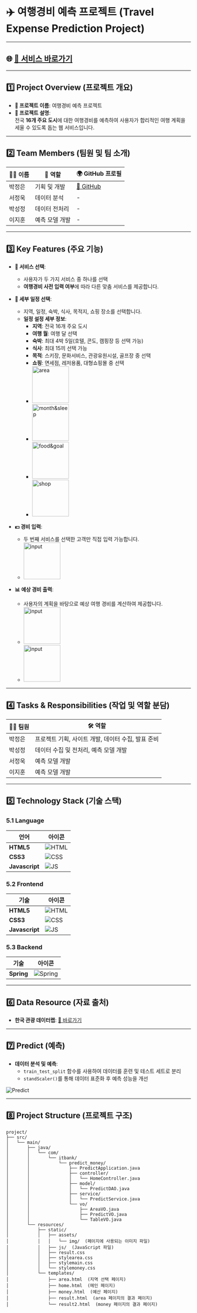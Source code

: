 # ✈️ 여행경비 예측 프로젝트 (Travel Expense Prediction Project)

---

## 🌐 **[🔗 서비스 바로가기](http://52.78.41.171:8080/)**

---

## 1️⃣ Project Overview (프로젝트 개요)
- **📝 프로젝트 이름**: 여행경비 예측 프로젝트  
- **📖 프로젝트 설명**:  
  전국 **16개 주요 도시**에 대한 여행경비를 예측하여 사용자가 합리적인 여행 계획을 세울 수 있도록 돕는 웹 서비스입니다.

---

## 2️⃣ Team Members (팀원 및 팀 소개)
| 👩‍💻 이름   | 🎯 역할            | 🌍 GitHub 프로필                        |
| ---------- | ---------------- | -------------------------------------- |
| 박정은     | 기획 및 개발       | [🔗 GitHub](https://github.com/shahmaran0207) |
| 서정욱     | 데이터 분석        | -                                      |
| 박성정     | 데이터 전처리      | -                                      |
| 이지훈     | 예측 모델 개발     | -                                      |

---

## 3️⃣ Key Features (주요 기능)
- **🧭 서비스 선택**:
  - 사용자가 두 가지 서비스 중 하나를 선택
  - **여행경비 사전 입력 여부**에 따라 다른 맞춤 서비스를 제공합니다.
  
- **📅 세부 일정 선택**:
  - 지역, 일정, 숙박, 식사, 목적지, 쇼핑 장소를 선택합니다.
  - **일정 설정 세부 정보**:
    - **지역**: 전국 16개 주요 도시
    - **여행 월**: 여행 달 선택
    - **숙박**: 최대 4박 5일(호텔, 콘도, 캠핑장 등 선택 가능)
    - **식사**: 최대 15끼 선택 가능
    - **목적**: 스키장, 문화서비스, 관광유원시설, 골프장 중 선택
    - **쇼핑**: 면세점, 레저용품, 대형쇼핑몰 중 선택
    - <img src="https://github.com/shahmaran0207/final_project/blob/main/area.png" alt="area" width="100"/>
    - <img src="https://github.com/shahmaran0207/final_project/blob/main/month&sleep.png" alt="month&sleep" width="100"/>
    - <img src="https://github.com/shahmaran0207/final_project/blob/main/food & goal.png" alt="food&goal" width="100"/>
    - <img src="https://github.com/shahmaran0207/final_project/blob/main/shop.png" alt="shop" width="100"/>

- **💵 경비 입력**:
  - 두 번째 서비스를 선택한 고객만 직접 입력 가능합니다.
  - <img src="https://github.com/shahmaran0207/final_project/blob/main/input.png" alt="input" width="100"/>

- **📊 예상 경비 출력**:
  - 사용자의 계획을 바탕으로 예상 여행 경비를 계산하여 제공합니다.
  - <img src="https://github.com/shahmaran0207/final_project/blob/main/first.png" alt="input" width="100"/>
  - <img src="https://github.com/shahmaran0207/final_project/blob/main/second.png" alt="input" width="100"/>
---

## 4️⃣ Tasks & Responsibilities (작업 및 역할 분담)
| 👩‍🔧 팀원     | 🛠️ 역할                                            |
| ------------ | ------------------------------------------------ |
| 박정은       | 프로젝트 기획, 사이트 개발, 데이터 수집, 발표 준비       |
| 박성정       | 데이터 수집 및 전처리, 예측 모델 개발                  |
| 서정욱       | 예측 모델 개발                                     |
| 이지훈       | 예측 모델 개발                                     |

---

## 5️⃣ Technology Stack (기술 스택)

### 5.1 Language
| 언어        | 아이콘                                                           |
| ----------- | ---------------------------------------------------------------- |
| **HTML5**   | ![HTML](https://github.com/shahmaran0207/final_project/blob/main/html.png) |
| **CSS3**    | ![CSS](https://github.com/shahmaran0207/final_project/blob/main/css.png) |
| **Javascript** | ![JS](https://github.com/shahmaran0207/final_project/blob/main/js.png) |

### 5.2 Frontend
| 기술        | 아이콘                                                           |
| ----------- | ---------------------------------------------------------------- |
| **HTML5**   | ![HTML](https://github.com/shahmaran0207/final_project/blob/main/html.png) |
| **CSS3**    | ![CSS](https://github.com/shahmaran0207/final_project/blob/main/css.png) |
| **Javascript** | ![JS](https://github.com/shahmaran0207/final_project/blob/main/js.png) |

### 5.3 Backend
| 기술      | 아이콘                                                           |
| --------- | ---------------------------------------------------------------- |
| **Spring** | ![Spring](https://github.com/shahmaran0207/final_project/blob/main/spring.png) |

---

## 6️⃣ Data Resource (자료 출처)
- **한국 관광 데이터랩**: [🔗 바로가기](https://datalab.visitkorea.or.kr/datalab/portal/main/getMainForm.do)

---

## 7️⃣ Predict (예측)
- **데이터 분석 및 예측**:
  - `train_test_split` 함수를 사용하여 데이터를 훈련 및 테스트 세트로 분리
  - `standScaler()`를 통해 데이터 표준화 후 예측 성능을 개선

![Predict](https://github.com/shahmaran0207/final_project/blob/main/predict.png)

---

## 8️⃣ Project Structure (프로젝트 구조)
```plaintext
project/
├── src/
│   └── main/
│       ├── java/
│       │   └── com/
│       │       └── itbank/
│       │           └── predict_money/
│       │               ├── PredictApplication.java
│       │               ├── controller/
│       │               │   └── HomeController.java
│       │               ├── model/
│       │               │   └── PredictDAO.java
│       │               ├── service/
│       │               │   └── PredictService.java
│       │               └── vo/
│       │                   ├── AreaVO.java
│       │                   ├── PredictVO.java
│       │                   └── TableVO.java
│       └── resources/
│           ├── static/
│           │   ├── assets/
│           │   │   └── img/  (페이지에 사용되는 이미지 파일)
│           │   ├── js/  (JavaScript 파일)
│           │   ├── result.css
│           │   ├── stylearea.css
│           │   ├── stylemain.css
│           │   └── stylemoney.css
│           └── templates/
│               ├── area.html  (지역 선택 페이지)
│               ├── home.html  (메인 페이지)
│               ├── money.html  (예산 페이지)
│               ├── result.html  (area 페이지의 결과 페이지)
│               └── result2.html  (money 페이지의 결과 페이지)

